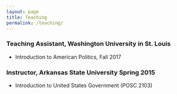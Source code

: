 ```yaml
---
layout: page
title: Teaching
permalink: /teaching/
---
```



### Teaching Assistant, Washington University in St. Louis
* Introduction to American Politics, Fall 2017


### Instructor, Arkansas State University Spring 2015
* Introduction to United States Government (POSC 2103)



